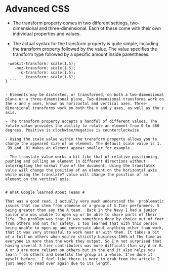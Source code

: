 # Advanced CSS #

- The transform property comes in two different settings, two-dimensional and three-dimensional. Each of these come with their own individual properties and values.

 - The actual syntax for the transform property is quite simple, including the transform property followed by the value. The value specifies the transform type followed by a specific amount inside parentheses.

 ```div {
  -webkit-transform: scale(1.5);
     -moz-transform: scale(1.5);
       -o-transform: scale(1.5);
          transform: scale(1.5);
} ```


 - Elements may be distorted, or transformed, on both a two-dimensional plane or a three-dimensional plane. Two-dimensional transforms work on the x and y axes, known as horizontal and vertical axes. Three-dimensional transforms work on both the x and y axes, as well as the z axis.

 - The transform property accepts a handful of different values. The rotate value provides the ability to rotate an element from 0 to 360 degrees. Positive is clockwise/Negative is counterclockwise.

- Using the scale value within the transform property allows you to change the appeared size of an element. The default scale value is 1. .99 and .01 makes an element appear smaller for example.

- The translate value works a bit like that of relative positioning, pushing and pulling an element in different directions without interrupting the normal flow of the document. Using the translateX value will change the position of an element on the horizontal axis while using the translateY value will change the position of an element on the vertical axis.


# What Google learned About Teams #

That was a good read. I actually very much understand the  problematic issues that can stem from someone or a group of S Tier performers. S being greater than say the A team.  Back in the Navy I had a junior sailor who was unable to open up or be able to share parts of their life. The problem was that it was something done by choice out of fear from others and not for safety. I too learned that with this person being unable to open up and conversate about anything other than work, that it was very stressful to work near or with them. It takes a bit of a toll on others when you're strictly business 100% of the time as everyone is more than the work they output. So I'm not surprised that having several S tier contributors was more difficult than say A or B. A or B are more reliant on others but in the end it also helps you learn from others and benefits the group as a whole. I've done it myself before.  I feel like there is more to grab from the article I just need to read over again due to its length. 